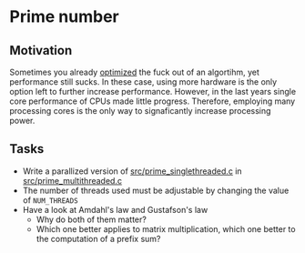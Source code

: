 # Prime number

## Motivation
Sometimes you already [optimized](../fib) the fuck out of an algortihm, yet performance still sucks.
In these case, using more hardware is the only option left to further increase performance.
However, in the last years single core performance of CPUs made little progress.
Therefore, employing many processing cores is the only way to signaficantly increase processing power.

## Tasks
 - Write a parallized version of [src/prime_singlethreaded.c](src/prime_singlethreaded.c) in [src/prime_multithreaded.c](src/prime_multithreaded.c)
 - The number of threads used must be adjustable by changing the value of `NUM_THREADS`
 - Have a look at Amdahl's law and Gustafson's law
   - Why do both of them matter?
   - Which one better applies to matrix multiplication, which one better to the computation of a prefix sum?
